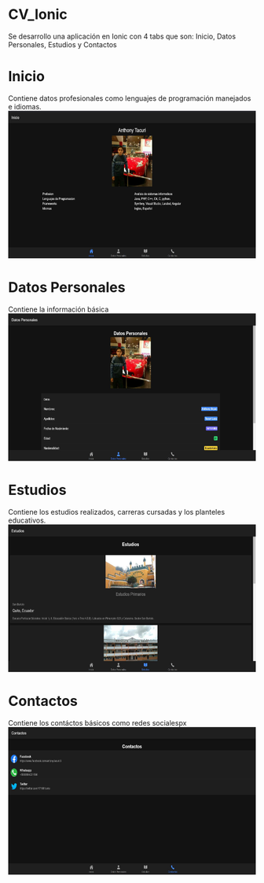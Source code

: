 # CV_Ionic
Se desarrollo una aplicación en Ionic con 4 tabs que son: Inicio, Datos Personales, Estudios y Contactos
# Inicio
Contiene datos profesionales como lenguajes de programación manejados e idiomas.
<img src="https://github.com/ant121/CV_Ionic/blob/master/Capturas/home.JPG?raw=true" height="300px"/>
# Datos Personales
Contiene la información básica  
<img src="https://github.com/ant121/CV_Ionic/blob/master/Capturas/datos.JPG?raw=true" height="300px"/>
# Estudios
Contiene los estudios realizados, carreras cursadas y los planteles educativos.
<img src="https://github.com/ant121/CV_Ionic/blob/master/Capturas/estudios.JPG?raw=true" height="300px"/>
# Contactos
Contiene los contáctos básicos como redes socialespx
<img src="https://github.com/ant121/CV_Ionic/blob/master/Capturas/contactos.JPG?raw=true" height="300px"/>
